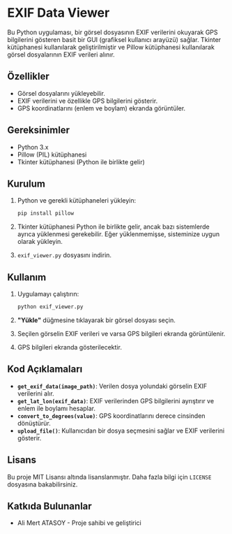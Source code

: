 # EXIF Data Viewer

Bu Python uygulaması, bir görsel dosyasının EXIF verilerini okuyarak GPS bilgilerini gösteren basit bir GUI (grafiksel kullanıcı arayüzü) sağlar. Tkinter kütüphanesi kullanılarak geliştirilmiştir ve Pillow kütüphanesi kullanılarak görsel dosyalarının EXIF verileri alınır.

## Özellikler

- Görsel dosyalarını yükleyebilir.
- EXIF verilerini ve özellikle GPS bilgilerini gösterir.
- GPS koordinatlarını (enlem ve boylam) ekranda görüntüler.

## Gereksinimler

- Python 3.x
- Pillow (PIL) kütüphanesi
- Tkinter kütüphanesi (Python ile birlikte gelir)

## Kurulum

1. Python ve gerekli kütüphaneleri yükleyin:
    ```bash
    pip install pillow
    ```

2. Tkinter kütüphanesi Python ile birlikte gelir, ancak bazı sistemlerde ayrıca yüklenmesi gerekebilir. Eğer yüklenmemişse, sisteminize uygun olarak yükleyin.

3. `exif_viewer.py` dosyasını indirin.

## Kullanım

1. Uygulamayı çalıştırın:
    ```bash
    python exif_viewer.py
    ```

2. **"Yükle"** düğmesine tıklayarak bir görsel dosyası seçin.

3. Seçilen görselin EXIF verileri ve varsa GPS bilgileri ekranda görüntülenir.

4. GPS bilgileri ekranda gösterilecektir.

## Kod Açıklamaları

- **`get_exif_data(image_path)`**: Verilen dosya yolundaki görselin EXIF verilerini alır.
- **`get_lat_lon(exif_data)`**: EXIF verilerinden GPS bilgilerini ayrıştırır ve enlem ile boylamı hesaplar.
- **`convert_to_degrees(value)`**: GPS koordinatlarını derece cinsinden dönüştürür.
- **`upload_file()`**: Kullanıcıdan bir dosya seçmesini sağlar ve EXIF verilerini gösterir.

## Lisans

Bu proje MIT Lisansı altında lisanslanmıştır. Daha fazla bilgi için `LICENSE` dosyasına bakabilirsiniz.

## Katkıda Bulunanlar

- Ali Mert ATASOY - Proje sahibi ve geliştirici
